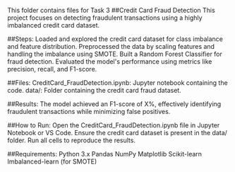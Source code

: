 This folder contains files for Task 3
##Credit Card Fraud Detection
This project focuses on detecting fraudulent transactions using a highly imbalanced credit card dataset.

##Steps:
Loaded and explored the credit card dataset for class imbalance and feature distribution.
Preprocessed the data by scaling features and handling the imbalance using SMOTE.
Built a Random Forest Classifier for fraud detection.
Evaluated the model's performance using metrics like precision, recall, and F1-score.

##Files:
CreditCard_FraudDetection.ipynb: Jupyter notebook containing the code.
data/: Folder containing the credit card fraud dataset.

##Results:
The model achieved an F1-score of X%, effectively identifying fraudulent transactions while minimizing false positives.

##How to Run:
Open the CreditCard_FraudDetection.ipynb file in Jupyter Notebook or VS Code.
Ensure the credit card dataset is present in the data/ folder.
Run all cells to reproduce the results.

##Requirements:
Python 3.x
Pandas
NumPy
Matplotlib
Scikit-learn
Imbalanced-learn (for SMOTE)
